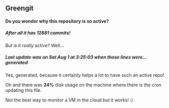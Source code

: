 ## Greengit

#### Do you wonder why this repository is so active?

##### After all it has 12881 commits!

But is it *really* active? Well...

##### Last update was on Sat Aug 1 at 3:25:03 when those lines were... generated

Yes, generated, because it certainly helps a lot to have such an active repo!

Oh and there was **24%** disk usage on the machine
where there is the cron updating this file.

Not the best way to monitor a VM in the cloud but it works! :)
